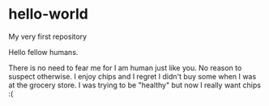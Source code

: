# hello-world
My very first repository 

Hello fellow humans. 

There is no need to fear me for I am human just like you. No reason to suspect otherwise. 
I enjoy chips and I regret I didn't buy some when I was at the grocery store.
I was trying to be "healthy" but now I really want chips :(
